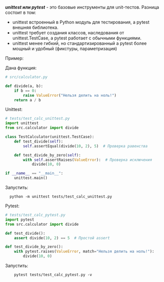 ***unittest или pytest*** - это базовые инструменты для unit-тестов.
Разница состоит в том:
- unittest встроенный в Python модуль для тестирования, а pytest внешняя библиотека.
- unittest требует создания классов, наследования от unittest.TestCase, а pytest работает с обычными функциями.
- unittest менее гибкий, но стандартизированный а pytest более мощный и удобный (фикстуры, параметризация)

Пример:

Дана функция:
```python
# src/calculator.py

def divide(a, b):
    if b == 0:
        raise ValueError("Нельзя делить на ноль!")
    return a / b
```

Unittest:
```python
# tests/test_calc_unittest.py
import unittest
from src.calculator import divide

class TestCalculator(unittest.TestCase):
    def test_divide(self):
        self.assertEqual(divide(10, 2), 5)  # Проверка равенства

    def test_divide_by_zero(self):
        with self.assertRaises(ValueError):  # Проверка исключения
            divide(10, 0)

if __name__ == "__main__":
    unittest.main()
```
Запустить:
```shell
  python -m unittest tests/test_calc_unittest.py
```

Pytest:
```python
# tests/test_calc_pytest.py
import pytest
from src.calculator import divide

def test_divide():
    assert divide(10, 2) == 5  # Простой assert

def test_divide_by_zero():
    with pytest.raises(ValueError, match="Нельзя делить на ноль!"):  
        divide(10, 0)
```
Запустить:
```shell
    pytest tests/test_calc_pytest.py -v
```

